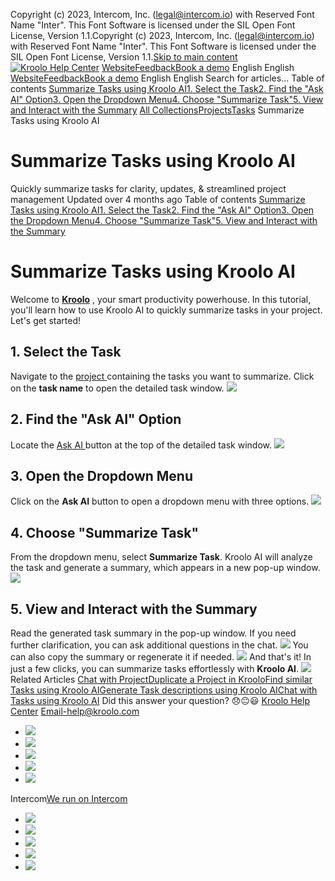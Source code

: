 Copyright (c) 2023, Intercom, Inc. (legal@intercom.io) with Reserved Font Name "Inter". This Font Software is licensed under the SIL Open Font License, Version 1.1.Copyright (c) 2023, Intercom, Inc. (legal@intercom.io) with Reserved Font Name "Inter". This Font Software is licensed under the SIL Open Font License, Version 1.1.[Skip to main content](https://help.kroolo.com/en/articles/10229254-summarize-tasks-using-kroolo-ai#main-content)
[![Kroolo Help Center](https://downloads.intercomcdn.com/i/o/h4qkzypg/611116/ee699fbf23fef0f6d8d4f666d84c/37cdcedd14003d8fdcfdeda0a05c09cb)](https://help.kroolo.com/en/)
[Website](https://kroolo.com/)[Feedback](https://kroolo.featurebase.app/)[Book a demo](https://kroolo.com/book-demo)
English
English
[Website](https://kroolo.com/)[Feedback](https://kroolo.featurebase.app/)[Book a demo](https://kroolo.com/book-demo)
English
English
Search for articles...
Table of contents
[Summarize Tasks using Kroolo AI](https://help.kroolo.com/en/articles/10229254-summarize-tasks-using-kroolo-ai#h_98ed2726ca)[1. Select the Task](https://help.kroolo.com/en/articles/10229254-summarize-tasks-using-kroolo-ai#h_9e88c072e6)[2. Find the "Ask AI" Option](https://help.kroolo.com/en/articles/10229254-summarize-tasks-using-kroolo-ai#h_46af5614f4)[3. Open the Dropdown Menu](https://help.kroolo.com/en/articles/10229254-summarize-tasks-using-kroolo-ai#h_c34d214e2a)[4. Choose "Summarize Task"](https://help.kroolo.com/en/articles/10229254-summarize-tasks-using-kroolo-ai#h_eebf9e5976)[5. View and Interact with the Summary](https://help.kroolo.com/en/articles/10229254-summarize-tasks-using-kroolo-ai#h_9827821b56)
[All Collections](https://help.kroolo.com/en/)[Projects](https://help.kroolo.com/en/collections/9118210-projects)[Tasks](https://help.kroolo.com/en/collections/9304749-tasks)
Summarize Tasks using Kroolo AI
# Summarize Tasks using Kroolo AI
Quickly summarize tasks for clarity, updates, & streamlined project management
Updated over 4 months ago
Table of contents
[Summarize Tasks using Kroolo AI](https://help.kroolo.com/en/articles/10229254-summarize-tasks-using-kroolo-ai#h_98ed2726ca)[1. Select the Task](https://help.kroolo.com/en/articles/10229254-summarize-tasks-using-kroolo-ai#h_9e88c072e6)[2. Find the "Ask AI" Option](https://help.kroolo.com/en/articles/10229254-summarize-tasks-using-kroolo-ai#h_46af5614f4)[3. Open the Dropdown Menu](https://help.kroolo.com/en/articles/10229254-summarize-tasks-using-kroolo-ai#h_c34d214e2a)[4. Choose "Summarize Task"](https://help.kroolo.com/en/articles/10229254-summarize-tasks-using-kroolo-ai#h_eebf9e5976)[5. View and Interact with the Summary](https://help.kroolo.com/en/articles/10229254-summarize-tasks-using-kroolo-ai#h_9827821b56)
# Summarize Tasks using Kroolo AI
Welcome to **[Kroolo](https://kroolo.com/)** , your smart productivity powerhouse. In this tutorial, you'll learn how to use Kroolo AI to quickly summarize tasks in your project. Let's get started!
## 1. Select the Task
Navigate to the [project ](https://intercom.help/kroolo/en/articles/9795542-manage-projects-in-kroolo)containing the tasks you want to summarize. Click on the **task name** to open the detailed task window.
[![](https://downloads.intercomcdn.com/i/o/h4qkzypg/1275790514/488002cec9a2a267c936e047ef7f/34189f43-a0c8-4233-9892-c2a198bf29a0.gif?expires=1747842300&signature=7884ac1c9270cad587cd19d0cef8bb79c1c36139d36f66d2861128c86b2a7442&req=dSIgE853nYReXfMW1HO4zWg0hLbpgewpiIFJjjVLnz8GlfOjOGeVYO5va7kp%0AayHc6hA9ejxAx0BjXS8%3D%0A)](https://downloads.intercomcdn.com/i/o/h4qkzypg/1275790514/488002cec9a2a267c936e047ef7f/34189f43-a0c8-4233-9892-c2a198bf29a0.gif?expires=1747842300&signature=7884ac1c9270cad587cd19d0cef8bb79c1c36139d36f66d2861128c86b2a7442&req=dSIgE853nYReXfMW1HO4zWg0hLbpgewpiIFJjjVLnz8GlfOjOGeVYO5va7kp%0AayHc6hA9ejxAx0BjXS8%3D%0A)
## 2. Find the "Ask AI" Option
Locate the [Ask AI ](https://intercom.help/kroolo/en/articles/10255499-chat-with-tasks-using-kroolo-ai)button at the top of the detailed task window.
[![](https://downloads.intercomcdn.com/i/o/h4qkzypg/1275790522/3305eabe241ba5d0f960ce2ee06d/ad13bb87-db9f-456a-8162-186338da37ee.png?expires=1747842300&signature=85c0776f315c1af218b0bde585771f2131b2a1b60872723b2d01017c6bff3658&req=dSIgE853nYRdW%2FMW1HO4zaLybrIBnQC7%2BXNyOB9w2IohAdNJ%2FYgi6SPRPbZS%0A039PEtHcSaecXdrY9Q4%3D%0A)](https://downloads.intercomcdn.com/i/o/h4qkzypg/1275790522/3305eabe241ba5d0f960ce2ee06d/ad13bb87-db9f-456a-8162-186338da37ee.png?expires=1747842300&signature=85c0776f315c1af218b0bde585771f2131b2a1b60872723b2d01017c6bff3658&req=dSIgE853nYRdW%2FMW1HO4zaLybrIBnQC7%2BXNyOB9w2IohAdNJ%2FYgi6SPRPbZS%0A039PEtHcSaecXdrY9Q4%3D%0A)
## 3. Open the Dropdown Menu
Click on the **Ask AI** button to open a dropdown menu with three options.
[![](https://downloads.intercomcdn.com/i/o/h4qkzypg/1275790527/d6452c4e99cb80d8c019dde5bc58/fd2ea66e-69aa-4a17-b1f6-775c1968b90c.gif?expires=1747842300&signature=80dc863da1ed5ccfa383dfbafd4eb420bb1333172389d48401d1b68f21bf4c3d&req=dSIgE853nYRdXvMW1HO4zfxXuWgvUdQjh05OzhxSH78bGKozS%2BmlglxQ3yip%0AIlzkltA9FNGuYwJ3qUc%3D%0A)](https://downloads.intercomcdn.com/i/o/h4qkzypg/1275790527/d6452c4e99cb80d8c019dde5bc58/fd2ea66e-69aa-4a17-b1f6-775c1968b90c.gif?expires=1747842300&signature=80dc863da1ed5ccfa383dfbafd4eb420bb1333172389d48401d1b68f21bf4c3d&req=dSIgE853nYRdXvMW1HO4zfxXuWgvUdQjh05OzhxSH78bGKozS%2BmlglxQ3yip%0AIlzkltA9FNGuYwJ3qUc%3D%0A)
## 4. Choose "Summarize Task"
From the dropdown menu, select **Summarize Task**. Kroolo AI will analyze the task and generate a summary, which appears in a new pop-up window.
[![](https://downloads.intercomcdn.com/i/o/h4qkzypg/1275790524/f1b187cfa9ff084d1c2a6b2bad57/63e3d63e-c092-450a-8b21-18724ca6069e.png?expires=1747842300&signature=55e0a2b22efae97b88e6144b2b21295e4b57b6cd47fb7243c372035af0e3658f&req=dSIgE853nYRdXfMW1HO4zRCeJ%2FYAWVEpkNzT09ZJhV5zHGGldWm4iZeCQebn%0A4c%2BHxtnb3AFmz7exjGQ%3D%0A)](https://downloads.intercomcdn.com/i/o/h4qkzypg/1275790524/f1b187cfa9ff084d1c2a6b2bad57/63e3d63e-c092-450a-8b21-18724ca6069e.png?expires=1747842300&signature=55e0a2b22efae97b88e6144b2b21295e4b57b6cd47fb7243c372035af0e3658f&req=dSIgE853nYRdXfMW1HO4zRCeJ%2FYAWVEpkNzT09ZJhV5zHGGldWm4iZeCQebn%0A4c%2BHxtnb3AFmz7exjGQ%3D%0A)
## 5. View and Interact with the Summary
Read the generated task summary in the pop-up window. If you need further clarification, you can ask additional questions in the chat.
[![](https://downloads.intercomcdn.com/i/o/h4qkzypg/1275790520/4e6388e023fc99d99ec312ff1848/d84a4915-5407-4aef-bf62-e35825b7f1eb.gif?expires=1747842300&signature=a0d3d95017e1bd317c25fa54fcc696af908197a1cd000c2017915f0d2b338a31&req=dSIgE853nYRdWfMW1HO4zVOZfocCaOGB3aJL4tv8FrQk351n0AffNRJjrESE%0AU9vpqYs5DG8su%2FFUv3w%3D%0A)](https://downloads.intercomcdn.com/i/o/h4qkzypg/1275790520/4e6388e023fc99d99ec312ff1848/d84a4915-5407-4aef-bf62-e35825b7f1eb.gif?expires=1747842300&signature=a0d3d95017e1bd317c25fa54fcc696af908197a1cd000c2017915f0d2b338a31&req=dSIgE853nYRdWfMW1HO4zVOZfocCaOGB3aJL4tv8FrQk351n0AffNRJjrESE%0AU9vpqYs5DG8su%2FFUv3w%3D%0A)
You can also copy the summary or regenerate it if needed.
[![](https://downloads.intercomcdn.com/i/o/h4qkzypg/1275790525/10a25e686cd91b12c848063b27b7/ef84bc1d-01d6-4797-a724-1a08116ea0a2.gif?expires=1747842300&signature=ff66bbe690267f83ecd9dd7f12d72cad401f51b836fe853b7ce11121359c8840&req=dSIgE853nYRdXPMW1HO4zQSHLJa1Yp9LlIPEkE1aofmy0wQSUzD0%2Bt0QukKX%0AcIETltnr4fsozlU7SX4%3D%0A)](https://downloads.intercomcdn.com/i/o/h4qkzypg/1275790525/10a25e686cd91b12c848063b27b7/ef84bc1d-01d6-4797-a724-1a08116ea0a2.gif?expires=1747842300&signature=ff66bbe690267f83ecd9dd7f12d72cad401f51b836fe853b7ce11121359c8840&req=dSIgE853nYRdXPMW1HO4zQSHLJa1Yp9LlIPEkE1aofmy0wQSUzD0%2Bt0QukKX%0AcIETltnr4fsozlU7SX4%3D%0A)
And that's it! In just a few clicks, you can summarize tasks effortlessly with **Kroolo AI**.
[![](https://downloads.intercomcdn.com/i/o/h4qkzypg/1275790665/44d0031bd2448e61d03e856c7e83/cta+2.png?expires=1747842300&signature=e04efa7f0fa74597c8f7a2126428092d627cd16dd7d34f5cc263c560757c968f&req=dSIgE853nYdZXPMW1HO4zffzcziUMhsKZEZobmpmDjvl%2FmCaykp%2BreatDBEz%0Avz9usyH2KJQTwv61fjk%3D%0A)](https://kroolo.com/)
Related Articles
[Chat with Project](https://help.kroolo.com/en/articles/9258475-chat-with-project)[Duplicate a Project in Kroolo](https://help.kroolo.com/en/articles/9812816-duplicate-a-project-in-kroolo)[Find similar Tasks using Kroolo AI](https://help.kroolo.com/en/articles/10242384-find-similar-tasks-using-kroolo-ai)[Generate Task descriptions using Kroolo AI](https://help.kroolo.com/en/articles/10255498-generate-task-descriptions-using-kroolo-ai)[Chat with Tasks using Kroolo AI](https://help.kroolo.com/en/articles/10255499-chat-with-tasks-using-kroolo-ai)
Did this answer your question?
😞😐😃
[Kroolo Help Center](https://help.kroolo.com/en/)
Email-help@kroolo.com
  * [![](https://intercom.help/kroolo/assets/svg/icon:social-facebook/FFFFFF)](https://www.facebook.com/profile.php?id=61553808299270)
  * [![](https://intercom.help/kroolo/assets/svg/icon:social-linkedin/FFFFFF)](https://www.linkedin.com/company/getkroolo)
  * [![](https://intercom.help/kroolo/assets/svg/icon:social-instagram/FFFFFF)](https://www.instagram.com/getkroolo)
  * [![](https://intercom.help/kroolo/assets/svg/icon:social-youtube/FFFFFF)](https://www.youtube.com/@getkroolo/featured)
  * [![](https://intercom.help/kroolo/assets/svg/icon:social-twitter-x/FFFFFF)](https://www.twitter.com/getkroolo)


Intercom[We run on Intercom](https://www.intercom.com/intercom-link?company=Kroolo&solution=customer-support&utm_campaign=intercom-link&utm_content=We+run+on+Intercom&utm_medium=help-center&utm_referrer=https%3A%2F%2Fhelp.kroolo.com%2Fen%2Farticles%2F10229254-summarize-tasks-using-kroolo-ai&utm_source=desktop-web)
  * [![](https://intercom.help/kroolo/assets/svg/icon:social-facebook/FFFFFF)](https://www.facebook.com/profile.php?id=61553808299270)
  * [![](https://intercom.help/kroolo/assets/svg/icon:social-linkedin/FFFFFF)](https://www.linkedin.com/company/getkroolo)
  * [![](https://intercom.help/kroolo/assets/svg/icon:social-instagram/FFFFFF)](https://www.instagram.com/getkroolo)
  * [![](https://intercom.help/kroolo/assets/svg/icon:social-youtube/FFFFFF)](https://www.youtube.com/@getkroolo/featured)
  * [![](https://intercom.help/kroolo/assets/svg/icon:social-twitter-x/FFFFFF)](https://www.twitter.com/getkroolo)


